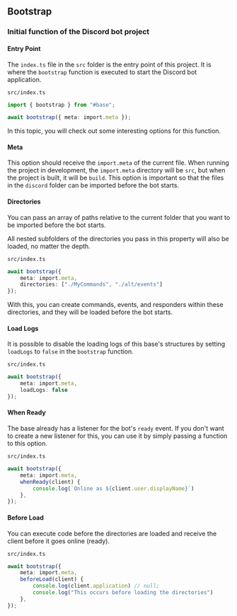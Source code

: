 ## Bootstrap

### Initial function of the Discord bot project

#### Entry Point
The `index.ts` file in the `src` folder is the entry point of this project. It is where the `bootstrap` function is executed to start the Discord bot application.

`src/index.ts`
```typescript
import { bootstrap } from "#base";

await bootstrap({ meta: import.meta });
```
In this topic, you will check out some interesting options for this function.

#### Meta
This option should receive the `import.meta` of the current file. When running the project in development, the `import.meta` directory will be `src`, but when the project is built, it will be `build`. This option is important so that the files in the `discord` folder can be imported before the bot starts.

#### Directories
You can pass an array of paths relative to the current folder that you want to be imported before the bot starts.

All nested subfolders of the directories you pass in this property will also be loaded, no matter the depth.

`src/index.ts`
```typescript
await bootstrap({ 
    meta: import.meta,
    directories: ["./MyCommands", "./alt/events"]
});
```
With this, you can create commands, events, and responders within these directories, and they will be loaded before the bot starts.

#### Load Logs
It is possible to disable the loading logs of this base's structures by setting `loadLogs` to `false` in the `bootstrap` function.

`src/index.ts`
```typescript
await bootstrap({ 
    meta: import.meta,
    loadLogs: false
});
```

#### When Ready
The base already has a listener for the bot's `ready` event. If you don't want to create a new listener for this, you can use it by simply passing a function to this option.

`src/index.ts`
```typescript
await bootstrap({ 
    meta: import.meta,
    whenReady(client) {
        console.log(`Online as ${client.user.displayName}`)
    },
});
```

#### Before Load
You can execute code before the directories are loaded and receive the client before it goes online (ready).

`src/index.ts`
```typescript
await bootstrap({ 
    meta: import.meta,
    beforeLoad(client) {
        console.log(client.application) // null;
        console.log("This occurs before loading the directories")
    },
});
```


